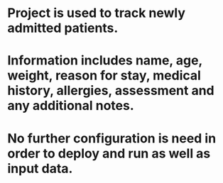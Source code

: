 # Project is used to track newly admitted patients.

# Information includes name, age, weight, reason for stay, medical history, allergies, assessment and any additional notes.

# No further configuration is need in order to deploy and run as well as input data.
